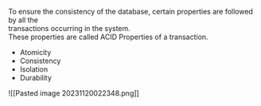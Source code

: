 To ensure the consistency of the database, certain properties are followed by all the  
transactions occurring in the system.  
These properties are called ACID Properties of a transaction.

- Atomicity
- Consistency
- Isolation
- Durability

![[Pasted image 20231120022348.png]]
